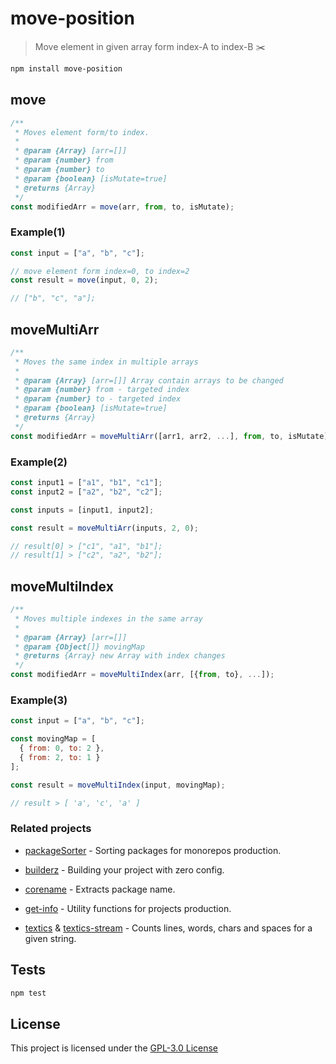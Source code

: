 # move-position

> Move element in given array form index-A to index-B :scissors:

```bash
npm install move-position
```

## move

```js
/**
 * Moves element form/to index.
 *
 * @param {Array} [arr=[]]
 * @param {number} from
 * @param {number} to
 * @param {boolean} [isMutate=true]
 * @returns {Array}
 */
const modifiedArr = move(arr, from, to, isMutate);
```

### Example(1)

```js
const input = ["a", "b", "c"];

// move element form index=0, to index=2
const result = move(input, 0, 2);

// ["b", "c", "a"];
```

## moveMultiArr

```js
/**
 * Moves the same index in multiple arrays
 *
 * @param {Array} [arr=[]] Array contain arrays to be changed
 * @param {number} from - targeted index
 * @param {number} to - targeted index
 * @param {boolean} [isMutate=true]
 * @returns {Array}
 */
const modifiedArr = moveMultiArr([arr1, arr2, ...], from, to, isMutate);
```

### Example(2)

```js
const input1 = ["a1", "b1", "c1"];
const input2 = ["a2", "b2", "c2"];

const inputs = [input1, input2];

const result = moveMultiArr(inputs, 2, 0);

// result[0] > ["c1", "a1", "b1"];
// result[1] > ["c2", "a2", "b2"];
```

## moveMultiIndex

```js
/**
 * Moves multiple indexes in the same array
 *
 * @param {Array} [arr=[]]
 * @param {Object[]} movingMap
 * @returns {Array} new Array with index changes
 */
const modifiedArr = moveMultiIndex(arr, [{from, to}, ...]);
```

### Example(3)

```js
const input = ["a", "b", "c"];

const movingMap = [
  { from: 0, to: 2 },
  { from: 2, to: 1 }
];

const result = moveMultiIndex(input, movingMap);

// result > [ 'a', 'c', 'a' ]
```

### Related projects

- [packageSorter](https://github.com/jalal246/packageSorter) - Sorting packages
  for monorepos production.

- [builderz](https://github.com/jalal246/builderz) - Building your project with zero config.

- [corename](https://github.com/jalal246/corename) - Extracts package name.

- [get-info](https://github.com/jalal246/get-info) - Utility functions for
  projects production.

- [textics](https://github.com/jalal246/textics) & [textics-stream](https://github.com/jalal246/textics-stream) - Counts lines, words, chars and spaces for a given string.

## Tests

```sh
npm test
```

## License

This project is licensed under the [GPL-3.0 License](https://github.com/jalal246/move-position/blob/master/LICENSE)

